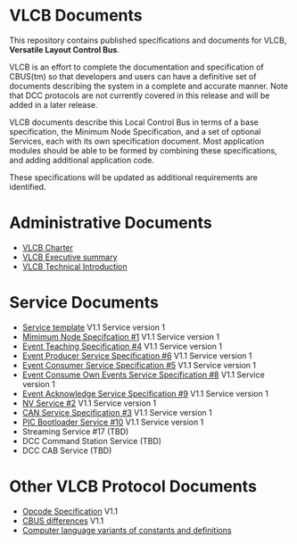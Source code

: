 # VLCB Documents
This repository contains published specifications and documents for VLCB, **Versatile Layout Control Bus**.  

VLCB is an effort to complete the documentation and specification of CBUS(tm) 
so that developers and users can have a definitive set of documents describing 
the system in a complete and accurate manner. 
Note that DCC protocols are not currently covered in this release and will be added in a later release.

VLCB documents describe this Local Control Bus in terms of a base specification, 
the Minimum Node Specification, 
and a set of optional Services, each with its own specification document.
Most application modules should be able to be formed by combining these specifications,
and adding additional application code. 

These specifications will be updated as additional requirements are identified.  

# Administrative Documents
* [VLCB Charter](VLCB%20Charter.pdf)
* [VLCB Executive summary](Executive%20summary%20of%20VLCB.pdf)
* [VLCB Technical Introduction](VLCB%20Technical%20Introduction.pdf)

# Service Documents
* [Service template](Service%20template.pdf) V1.1 Service version 1
* [Mimimum Node Specifcation #1](Mimimum%20Node%20Specifcation.pdf) V1.1 Service version 1
* [Event Teaching Specification #4](Event%20Teaching%20Service%20Specification.pdf) V1.1 Service version 1 <!--- * New Event Teaching Service #7 (TBD) --->
* [Event Producer Service Specification #6](Event%20Producer%20Service%20Specification.pdf) V1.1 Service version 1
* [Event Consumer Service Specification #5](Event%20Consumer%20Service%20Specification.pdf) V1.1 Service version 1
* [Event Consume Own Events Service Specification #8](Consume%20Own%20Events%20Service%20Specification.pdf) V1.1 Service version 1
* [Event Acknowledge Service Specification #9](Event%20Acknowledge%20Service%20Specification.pdf) V1.1 Service version 1
* [NV Service #2](NV%20Service.pdf) V1.1 Service version 1
* [CAN Service Specification #3](CAN%20Service%20Specification.pdf) V1.1 Service version 1
* [PIC Bootloader Service #10](PIC%20Bootloader%20Service.pdf) V1.1 Service version 1
* Streaming Service #17 (TBD)
* DCC Command Station Service (TBD)
* DCC CAB Service (TBD)

# Other VLCB Protocol Documents
* [Opcode Specification](Opcode%20Specification.pdf) V1.1
* [CBUS differences](CBUS%20differences.pdf) V1.1
* [Computer language variants of constants and definitions](https://github.com/SvenRosvall/VLCB-defs)

